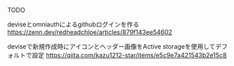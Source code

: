 TODO

deviseとomniauthによるgithubログインを作る
https://zenn.dev/redheadchloe/articles/879f143ee54602


deviseで新規作成時にアイコンとヘッダー画像をActive storageを使用してデフォルトで設定
https://qiita.com/kazu1212-star/items/e5c9e7a421543b2e15c8
